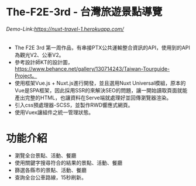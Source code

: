 # The-F2E-3rd - 台灣旅遊景點導覽

###### Demo-Link:https://nuxt-travel-1.herokuapp.com/

* The F2E 3rd 第一周作品，有串接PTX公共運輸整合資訊的API，使用到的API為觀光V2、公車V2。
* 參考設計師KT的設計圖，https://www.behance.net/gallery/130714243/Taiwan-Tourguide-Project。
* 使用框架Vue.js + Nuxt.js進行開發，並且選用Nuxt Universal模組，原本的Vue是SPA框架，因此採用SSR的來解決SEO的問題，讓一開始讀取頁面就能產出完整的HTML，也讓資料在Serve端就處理好並回傳瀏覽器渲染。
* 引入css預處理器-SCSS，並製作RWD響應式網頁。
* 使用Vuex讓組件之統一管理狀態。

# 功能介紹

* 瀏覽全台景點、活動、餐廳
* 使用關鍵字搜尋符合的結果的景點、活動、餐廳
* 篩選各縣市的景點、活動、餐廳
* 查詢全台公車路線，15秒刷新。
